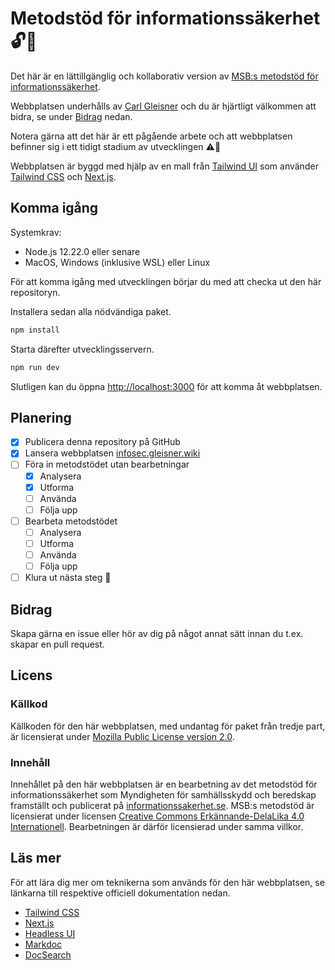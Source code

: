 # Metodstöd för informationssäkerhet 🔓📝

Det här är en lättillgänglig och kollaborativ version av [MSB:s metodstöd
för informationssäkerhet](https://www.informationssakerhet.se/metodstodet).

Webbplatsen underhålls av [Carl Gleisner](https://www.gleisner.legal/om) och du är hjärtligt välkommen att bidra, se under [Bidrag](#bidrag) nedan.

Notera gärna att det här är ett pågående arbete och att webbplatsen befinner sig i ett tidigt stadium av utvecklingen ⚠️🚧

Webbplatsen är byggd med hjälp av en mall från [Tailwind UI](https://tailwindui.com) som använder [Tailwind CSS](https://tailwindcss.com) och [Next.js](https://nextjs.org).

## Komma igång

Systemkrav:

- Node.js 12.22.0 eller senare
- MacOS, Windows (inklusive WSL) eller Linux

För att komma igång med utvecklingen börjar du med att checka ut den här repositoryn.

Installera sedan alla nödvändiga paket.

```bash
npm install
```

Starta därefter utvecklingsservern.

```bash
npm run dev
```

Slutligen kan du öppna [http://localhost:3000](http://localhost:3000) för att komma åt webbplatsen.

## Planering

- [x] Publicera denna repository på GitHub
- [x] Lansera webbplatsen [infosec.gleisner.wiki](https://infosec.gleisner.wiki)
- [ ] Föra in metodstödet utan bearbetningar
  - [x] Analysera
  - [x] Utforma
  - [ ] Använda
  - [ ] Följa upp
- [ ] Bearbeta metodstödet
  - [ ] Analysera
  - [ ] Utforma
  - [ ] Använda
  - [ ] Följa upp
- [ ] Klura ut nästa steg 🤨

## Bidrag

Skapa gärna en issue eller hör av dig på något annat sätt innan du t.ex. skapar en pull request.

## Licens

### Källkod

Källkoden för den här webbplatsen, med undantag för paket från tredje part, är licensierat under [Mozilla Public License version 2.0](https://www.mozilla.org/en-US/MPL/2.0/).

### Innehåll

Innehållet på den här webbplatsen är en bearbetning av det metodstöd för informationssäkerhet som Myndigheten för samhällsskydd och beredskap framställt och publicerat på [informationssakerhet.se](https://www.informationssakerhet.se/metodstodet). MSB:s metodstöd är licensierat under licensen [Creative Commons Erkännande-DelaLika 4.0 Internationell](http://creativecommons.org/licenses/by-sa/4.0/). Bearbetningen är därför licensierad under samma villkor.

## Läs mer

För att lära dig mer om teknikerna som används för den här webbplatsen, se länkarna till respektive officiell dokumentation nedan.

- [Tailwind CSS](https://tailwindcss.com/docs)
- [Next.js](https://nextjs.org/docs)
- [Headless UI](https://headlessui.dev)
- [Markdoc](https://markdoc.io)
- [DocSearch](https://docsearch.algolia.com)
